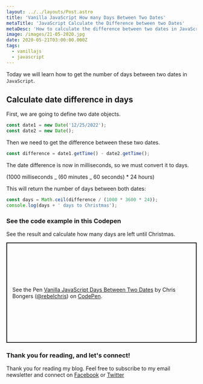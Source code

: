 ```yaml
---
layout: ../../layouts/Post.astro
title: 'Vanilla JavaScript How many Days Between Two Dates'
metaTitle: 'JavaScript Calculate the Difference between two Dates'
metaDesc: 'How to calculate the difference between two dates in JavaScript'
image: /images/21-05-2020.jpg
date: 2020-05-21T03:00:00.000Z
tags:
  - vanillajs
  - javascript
---
```


Today we will learn how to get the number of days between two dates in `JavaScript`.

## Calculate date difference in days

First, we are going to define two date objects.

```js
const date1 = new Date('12/25/2022');
const date2 = new Date();
```

Then we need to get the difference between these two dates.

```js
const difference = date1.getTime() - date2.getTime();
```

The date difference is now in milliseconds, so we must convert it to days.

(1000 milliseconds _ (60 minutes _ 60 seconds) \* 24 hours)

This will return the number of days between both dates:

```js
const days = Math.ceil(difference / (1000 * 3600 * 24));
console.log(days + ' days to Christmas');
```

### See the code example in this Codepen

See the result and calculate how many days are left until Christmas.

<p class="codepen" data-height="265" data-theme-id="dark" data-default-tab="js,result" data-user="rebelchris" data-slug-hash="gOaZBoo" style="height: 265px; box-sizing: border-box; display: flex; align-items: center; justify-content: center; border: 2px solid; margin: 1em 0; padding: 1em;" data-pen-title="Vanilla JavaScript Days Between Two Dates">
  <span>See the Pen <a href="https://codepen.io/rebelchris/pen/gOaZBoo">
  Vanilla JavaScript Days Between Two Dates</a> by Chris Bongers (<a href="https://codepen.io/rebelchris">@rebelchris</a>)
  on <a href="https://codepen.io">CodePen</a>.</span>
</p>
<script async src="https://static.codepen.io/assets/embed/ei.js"></script>

### Thank you for reading, and let's connect!

Thank you for reading my blog. Feel free to subscribe to my email newsletter and connect on [Facebook](https://www.facebook.com/DailyDevTipsBlog) or [Twitter](https://twitter.com/DailyDevTips1)
